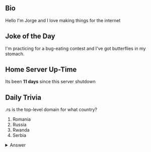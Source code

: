 ## Bio

Hello I'm Jorge and I love making things for the internet

## Joke of the Day

I'm practicing for a bug-eating contest and I've got butterflies in my stomach.

## Home Server Up-Time

Its been **11 days** since this server shutdown


## Daily Trivia

.rs is the top-level domain for what country?
 1. Romania
 2. Russia
 3. Rwanda
 4. Serbia

<details>
  <summary>Answer</summary>
  Serbia
</details>
